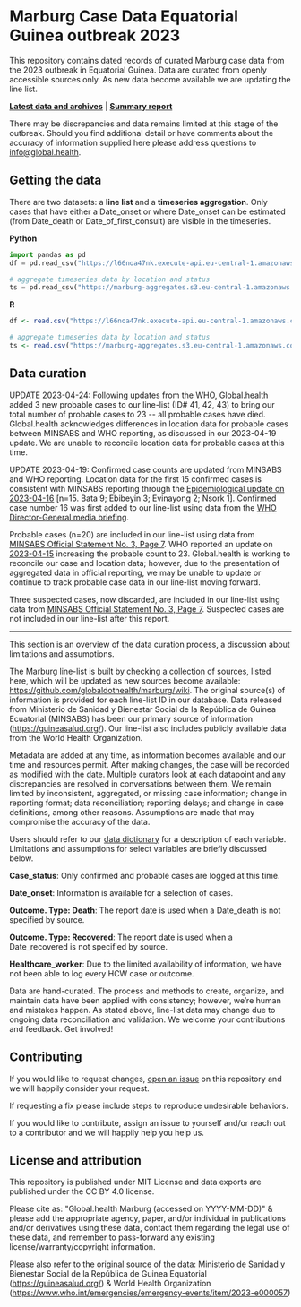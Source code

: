 # Marburg Case Data Equatorial Guinea outbreak 2023

This repository contains dated records of curated Marburg case data from the 2023 outbreak in Equatorial Guinea. Data are curated from openly accessible sources only. As new data become available we are updating the line list.

**[Latest data and archives](https://l66noa47nk.execute-api.eu-central-1.amazonaws.com/web)** | **[Summary report](https://www.marburg.global.health)**

There may be discrepancies and data remains limited at this stage of the outbreak. Should you find additional detail or have comments about the accuracy of information supplied here please address questions to info@global.health.

## Getting the data

There are two datasets: a **line list** and a **timeseries aggregation**. Only cases that have either a Date_onset or where Date_onset can be estimated (from Date_death or Date_of_first_consult) are visible in the timeseries.

**Python**

```python
import pandas as pd
df = pd.read_csv("https://l66noa47nk.execute-api.eu-central-1.amazonaws.com/web/url?folder=&file_name=latest.csv")

# aggregate timeseries data by location and status
ts = pd.read_csv("https://marburg-aggregates.s3.eu-central-1.amazonaws.com/timeseries-location-status/latest.csv")
```

**R**

```R
df <- read.csv("https://l66noa47nk.execute-api.eu-central-1.amazonaws.com/web/url?folder=&file_name=latest.csv")

# aggregate timeseries data by location and status
ts <- read.csv("https://marburg-aggregates.s3.eu-central-1.amazonaws.com/timeseries-location-status/latest.csv")
```

## Data curation

UPDATE 2023-04-24: Following updates from the WHO, Global.health added 3 new probable cases to our line-list (ID# 41, 42, 43) to bring our total number of probable cases to 23 -- all probable cases have died. Global.health acknowledges differences in location data for probable cases between MINSABS and WHO reporting, as discussed in our 2023-04-19 update. We are unable to reconcile location data for probable cases at this time.

UPDATE 2023-04-19: Confirmed case counts are updated from MINSABS and WHO reporting. Location data for the first 15 confirmed cases is consistent with MINSABS reporting through the [Epidemiological update on 2023-04-16]( https://www.guineasalud.org/archivos/Informes/Informe16042023.pdf) [n=15. Bata 9; Ebibeyin 3; Evinayong 2; Nsork 1]. Confirmed case number 16 was first added to our line-list using data from the [WHO Director-General media briefing](https://www.who.int/director-general/speeches/detail/who-director-general-s-opening-remarks-at-media-briefing-18-april-2023).

Probable cases (n=20) are included in our line-list using data from [MINSABS Official Statement No. 3, Page 7]( https://www.guineasalud.org/archivos/Ordenes/Comunicado3.pdf). WHO reported an update on [2023-04-15](https://www.who.int/emergencies/disease-outbreak-news/item/2023-DON459) increasing the probable count to 23. Global.health is working to reconcile our case and location data; however, due to the presentation of aggregated data in official reporting, we may be unable to update or continue to track probable case data in our line-list moving forward. 

Three suspected cases, now discarded, are included in our line-list using data from [MINSABS Official Statement No. 3, Page 7]( https://www.guineasalud.org/archivos/Ordenes/Comunicado3.pdf). Suspected cases are not included in our line-list after this report.

---
This section is an overview of the data curation process, a discussion about limitations and assumptions.

The Marburg line-list is built by checking a collection of sources, listed here, which will be updated as new sources become available: https://github.com/globaldothealth/marburg/wiki. The original source(s) of information is provided for each line-list ID in our database. Data released from Ministerio de Sanidad y Bienestar Social de la República de Guinea Ecuatorial (MINSABS) has been our primary source of information (<https://guineasalud.org/>). Our line-list also includes publicly available data from the World Health Organization.

Metadata are added at any time, as information becomes available and our time and resources permit. After making changes, the case will be recorded as modified with the date. Multiple curators look at each datapoint and any discrepancies are resolved in conversations between them. We remain limited by inconsistent, aggregated, or missing case information; change in reporting format; data reconciliation; reporting delays; and change in case definitions, among other reasons. Assumptions are made that may compromise the accuracy of the data.

Users should refer to our [data dictionary](data_dictionary.yml) for a description of each variable. Limitations and assumptions for select variables are briefly discussed below.

**Case_status**: Only confirmed and probable cases are logged at this time. 

**Date_onset**: Information is available for a selection of cases.

**Outcome. Type: Death**: The report date is used when a Date_death is not specified by source. 

**Outcome. Type: Recovered**: The report date is used when a Date_recovered is not specified by source. 

**Healthcare_worker**: Due to the limited availability of information, we have not been able to log every HCW case or outcome.

Data are hand-curated. The process and methods to create, organize, and maintain data have been applied with consistency; however, we’re human and mistakes happen. As stated above, line-list data may change due to ongoing data reconciliation and validation. We welcome your contributions and feedback. Get involved!

## Contributing

If you would like to request changes, [open an issue](https://github.com/globaldothealth/marburg/issues/new) on this repository and we will happily consider your request.

If requesting a fix please include steps to reproduce undesirable behaviors.

If you would like to contribute, assign an issue to yourself and/or reach out to a contributor and we will happily help you help us.

## License and attribution

This repository is published under MIT License and data exports are published under the CC BY 4.0 license.

Please cite as: "Global.health Marburg (accessed on YYYY-MM-DD)" & please add the appropriate agency, paper, and/or individual in publications and/or derivatives using these data, contact them regarding the legal use of these data, and remember to pass-forward any existing license/warranty/copyright information.

Please also refer to the original source of the data: Ministerio de Sanidad y Bienestar Social de la República de Guinea Equatorial (<https://guineasalud.org/>) & World Health Organization (<https://www.who.int/emergencies/emergency-events/item/2023-e000057>)
